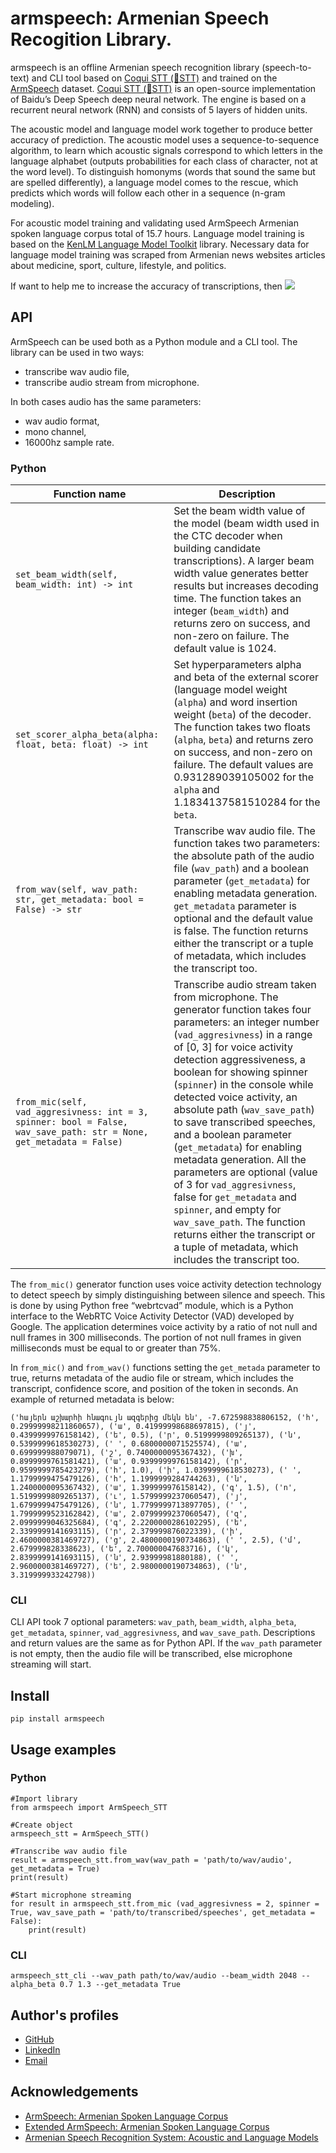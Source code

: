 # armspeech: Armenian Speech Recogition Library.

armspeech is an offline Armenian speech recognition library (speech-to-text) and CLI tool based on [Coqui STT (🐸STT)](https://stt.readthedocs.io/en/latest/) and trained on the [ArmSpeech](https://www.ijscia.com/full-text-volume-3-issue-3-may-jun-2022-454-459/) dataset. [Coqui STT (🐸STT)](https://stt.readthedocs.io/en/latest/) is an open-source implementation of Baidu’s Deep Speech deep neural network. The engine is based on a recurrent neural network (RNN) and consists of 5 layers of hidden units.

The acoustic model and language model work together to produce better accuracy of prediction. The acoustic model uses a sequence-to-sequence algorithm, to learn which acoustic signals correspond to which letters in the language alphabet (outputs probabilities for each class of character, not at the word level). To distinguish homonyms (words that sound the same but are spelled differently), a language model comes to the rescue, which predicts which words will follow each other in a sequence (n-gram modeling).

For acoustic model training and validating used ArmSpeech Armenian spoken language corpus total of 15.7 hours. Language model training is based on the [KenLM Language Model Toolkit](https://kheafield.com/code/kenlm/) library. Necessary data for language model training was scraped from Armenian news websites articles about medicine, sport, culture, lifestyle, and politics.

If want to help me to increase the accuracy of transcriptions, then <a href="https://www.buymeacoffee.com/U2jtXgrwj4"><img src="https://img.buymeacoffee.com/button-api/?text=Buy me a coffee&emoji=&slug=U2jtXgrwj4&button_colour=FFDD00&font_colour=000000&font_family=Lato&outline_colour=000000&coffee_colour=ffffff" /></a>

## API

ArmSpeech can be used both as a Python module and a CLI tool. The library can be used in two ways:
* transcribe wav audio file,
* transcribe audio stream from microphone.

In both cases audio has the same parameters:
* wav audio format,
* mono channel,
* 16000hz sample rate.

### Python

| Function name | Description                    |
| ------------- | ------------------------------ |
| `set_beam_width(self, beam_width: int) -> int`      | Set the beam width value of the model (beam width used in the CTC decoder when building candidate transcriptions). A larger beam width value generates better results but increases decoding time. The function takes an integer (`beam_width`) and returns zero on success, and non-zero on failure. The default value is 1024.       |
| `set_scorer_alpha_beta(alpha: float, beta: float) -> int`   | Set hyperparameters alpha and beta of the external scorer (language model weight (`alpha`) and word insertion weight (`beta`) of the decoder. The function takes two floats (`alpha`, `beta`) and returns zero on success, and non-zero on failure. The default values are 0.931289039105002 for the `alpha` and 1.1834137581510284 for the `beta`.     |
| `from_wav(self, wav_path: str, get_metadata: bool = False) -> str`   | Transcribe wav audio file. The function takes two parameters: the absolute path of the audio file (`wav_path`) and a boolean parameter (`get_metadata`) for enabling metadata generation. `get_metadata` parameter is optional and the default value is false. The function returns either the transcript or a tuple of metadata, which includes the transcript too.     |
| `from_mic(self, vad_aggresivness: int = 3, spinner: bool = False, wav_save_path: str = None, get_metadata = False)`   | Transcribe audio stream taken from microphone. The generator function takes four parameters: an integer number (`vad_aggresivness`) in a range of [0, 3] for voice activity detection aggressiveness, a boolean for showing spinner (`spinner`) in the console while detected voice activity, an absolute path (`wav_save_path`) to save transcribed speeches, and a boolean parameter (`get_metadata`) for enabling metadata generation. All the parameters are optional (value of 3 for `vad_aggresivness`, false for `get_metadata` and `spinner`, and empty for `wav_save_path`. The function returns either the transcript or a tuple of metadata, which includes the transcript too.     |

The `from_mic()` generator function uses voice activity detection technology to detect speech by simply distinguishing between silence and speech. This is done by using Python free “webrtcvad” module, which is a Python interface to the WebRTC Voice Activity Detector (VAD) developed by Google. The application determines voice activity by a ratio of not null and null frames in 300 milliseconds. The portion of not null frames in given milliseconds must be equal to or greater than 75%.

In `from_mic()` and `from_wav()` functions setting the `get_metada` parameter to true, returns metadata of the audio file or stream, which includes the transcript, confidence score, and position of the token in seconds. An example of returned metadata is below:

`('հայերն աշխարհի հնագույն ազգերից մեկն են', -7.672598838806152, ('հ', 0.29999998211860657), ('ա', 0.41999998688697815), ('յ', 0.4399999976158142), ('ե', 0.5), ('ր', 0.5199999809265137), ('ն', 0.5399999618530273), (' ', 0.6800000071525574), ('ա', 0.699999988079071), ('շ', 0.7400000095367432), ('խ', 0.8999999761581421), ('ա', 0.9399999976158142), ('ր', 0.9599999785423279), ('հ', 1.0), ('ի', 1.0399999618530273), (' ', 1.1799999475479126), ('հ', 1.1999999284744263), ('ն', 1.2400000095367432), ('ա', 1.399999976158142), ('գ', 1.5), ('ո', 1.5199999809265137), ('ւ', 1.5799999237060547), ('յ', 1.6799999475479126), ('ն', 1.7799999713897705), (' ', 1.7999999523162842), ('ա', 2.0799999237060547), ('զ', 2.0999999046325684), ('գ', 2.2200000286102295), ('ե', 2.3399999141693115), ('ր', 2.379999876022339), ('ի', 2.4600000381469727), ('ց', 2.4800000190734863), (' ', 2.5), ('մ', 2.679999828338623), ('ե', 2.700000047683716), ('կ', 2.8399999141693115), ('ն', 2.93999981880188), (' ', 2.9600000381469727), ('ե', 2.9800000190734863), ('ն', 3.319999933242798))`

### CLI

CLI API took 7 optional parameters: `wav_path`, `beam_width`, `alpha_beta`, `get_metadata`, `spinner`, `vad_aggresivness`, and `wav_save_path`. Descriptions and return values are the same as for Python API. If the `wav_path` parameter is not empty, then the audio file will be transcribed, else microphone streaming will start.

## Install

```
pip install armspeech
```

## Usage examples

### Python

```
#Import library
from armspeech import ArmSpeech_STT

#Create object
armspeech_stt = ArmSpeech_STT()

#Transcribe wav audio file
result = armspeech_stt.from_wav(wav_path = 'path/to/wav/audio', get_metadata = True)
print(result)

#Start microphone streaming
for result in armspeech_stt.from_mic (vad_aggresivness = 2, spinner = True, wav_save_path = 'path/to/transcribed/speeches', get_metadata = False):
    print(result)
```

### CLI

```
armspeech_stt_cli --wav_path path/to/wav/audio --beam_width 2048 --alpha_beta 0.7 1.3 --get_metadata True
```

## Author's profiles

- [GitHub](https://github.com/Varuzhan97)
- [LinkedIn](linkedin.com/in/varuzhan-baghdasaryan-74b064147)
- [Email](www.varuzh2014@gmail.com)

## Acknowledgements

 - [ArmSpeech: Armenian Spoken Language Corpus](https://www.ijscia.com/full-text-volume-3-issue-3-may-jun-2022-454-459/)
 - [Extended ArmSpeech: Armenian Spoken Language Corpus](https://www.ijscia.com/full-text-volume-3-issue-4-jul-aug-2022-573-576/)
 - [Armenian Speech Recognition System: Acoustic and Language Models](https://www.ijscia.com/full-text-volume-3-issue-5-sep-oct-2022-719-724/)
